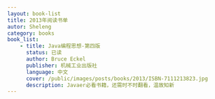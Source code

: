 ```yaml
---
layout: book-list
title: 2013年阅读书单
autor: Sheleng
category: books
book_list: 
    - title: Java编程思想-第四版
      status: 已读
      author: Bruce Eckel
      publisher: 机械工业出版社
      language: 中文
      cover: /public/images/posts/books/2013/ISBN-7111213823.jpg
      description: Javaer必看书籍，还需时不时翻看，温故知新
---
```


